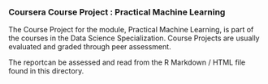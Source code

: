 ### Coursera Course Project : Practical Machine Learning

The Course Project for the module, Practical Machine Learning, is part of the courses in the Data Science Specialization. 
Course Projects are usually evaluated and graded through peer assessment.

The reportcan be assessed and read from the R Markdown / HTML file found in this directory.

